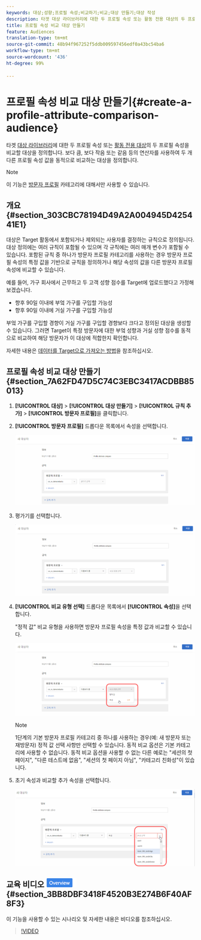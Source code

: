```yaml
---
keywords: 대상;성향;프로필 속성;비교하기;비교;대상 만들기;대상 작성
description: 타겟 대상 라이브러리에 대한 두 프로필 속성 또는 활동 전용 대상의 두 프로필 속성을 비교할 대상을 정의합니다. 보다 큼, 보다 작음 또는 같음 등의 연산자를 사용하여 두 개 다른 프로필 속성 값을 동적으로 비교하는 대상을 정의합니다.
title: 프로필 속성 비교 대상 만들기
feature: Audiences
translation-type: tm+mt
source-git-commit: 48b94f967252f5ddb009597456edf0a43bc54ba6
workflow-type: tm+mt
source-wordcount: '436'
ht-degree: 99%

---
```



# 프로필 속성 비교 대상 만들기{#create-a-profile-attribute-comparison-audience}

타겟 [대상 라이브러리](/help/c-target/c-audiences/audiences.md)에 대한 두 프로필 속성 또는 [활동 전용 대상](/help/c-target/creating-activity-only-audience.md)의 두 프로필 속성을 비교할 대상을 정의합니다. 보다 큼, 보다 작음 또는 같음 등의 연산자를 사용하여 두 개 다른 프로필 속성 값을 동적으로 비교하는 대상을 정의합니다.

>[!NOTE]
>
>이 기능은 [방문자 프로필](/help/c-target/c-audiences/c-target-rules/visitor-profile.md#concept_E972690B9A4C4372A34229FA37EDA38E) 카테고리에 대해서만 사용할 수 있습니다.

## 개요 {#section_303CBC78194D49A2A004945D425441E1}

대상은 Target 활동에서 포함되거나 제외되는 사용자를 결정하는 규칙으로 정의됩니다. 대상 정의에는 여러 규칙이 포함될 수 있으며 각 규칙에는 여러 매개 변수가 포함될 수 있습니다. 포함된 규칙 중 하나가 방문자 프로필 카테고리를 사용하는 경우 방문자 프로필 속성의 특정 값을 기반으로 규칙을 정의하거나 해당 속성의 값을 다른 방문자 프로필 속성에 비교할 수 있습니다.

예를 들어, 가구 회사에서 근무하고 두 고객 성향 점수를 Target에 업로드했다고 가정해 보겠습니다.

* 향후 90일 이내에 부엌 가구를 구입할 가능성
* 향후 90일 이내에 거실 가구를 구입할 가능성

부엌 가구를 구입할 경향이 거실 가구를 구입할 경향보다 크다고 정의된 대상을 생성할 수 있습니다. 그러면 Target이 특정 방문자에 대한 부엌 성향과 거실 성향 점수를 동적으로 비교하여 해당 방문자가 이 대상에 적합한지 확인합니다.

자세한 내용은 [데이터를 Target으로 가져오는 방법](/help/c-implementing-target/c-considerations-before-you-implement-target/c-methods-to-get-data-into-target/methods-to-get-data-into-target.md#concept_0069C0EFB56C4700BB33F2F35C2B9B17)을 참조하십시오.

## 프로필 속성 비교 대상 만들기 {#section_7A62FD47D5C74C3EBC3417ACDBB85013}

1. **[!UICONTROL 대상]** > **[!UICONTROL 대상 만들기]** > **[!UICONTROL 규칙 추가]** > **[!UICONTROL 방문자 프로필]**&#x200B;을 클릭합니다.
1. **[!UICONTROL 방문자 프로필]** 드롭다운 목록에서 속성을 선택합니다.

   ![성향 점수 1](assets/propensity_score_1.png)

1. 평가기를 선택합니다.

   ![성향 점수 2](assets/propensity_score_2.png)

1. **[!UICONTROL 비교 유형 선택]** 드롭다운 목록에서 **[!UICONTROL 속성]**&#x200B;을 선택합니다.

   &quot;정적 값&quot; 비교 유형을 사용하면 방문자 프로필 속성을 특정 값과 비교할 수 있습니다.

   ![성향 점수 3](assets/propensity_score_3.png)

   >[!NOTE]
   >
   >1단계의 기본 방문자 프로필 카테고리 중 하나를 사용하는 경우(예: 새 방문자 또는 재방문자) 정적 값 선택 사항만 선택할 수 있습니다. 동적 비교 옵션은 기본 카테고리에 사용할 수 없습니다. 동적 비교 옵션을 사용할 수 없는 다른 예로는 &quot;세션의 첫 페이지&quot;, &quot;다른 테스트에 없음&quot;, &quot;세션의 첫 페이지 아님&quot;, &quot;카테고리 친화성&quot;이 있습니다.

1. 초기 속성과 비교할 추가 속성을 선택합니다.

   ![](assets/propensity_score_4.png)

## 교육 비디오 ![개요 배지](/help/assets/overview.png) {#section_3BB8DBF3418F4520B3E274B6F40AF8F3}

이 기능을 사용할 수 있는 시나리오 및 자세한 내용은 비디오를 참조하십시오.

>[!VIDEO](https://video.tv.adobe.com/v/23218/)
